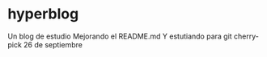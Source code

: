 # hyperblog

Un blog de estudio
Mejorando el README.md
Y estutiando para git cherry-pick
26 de septiembre

